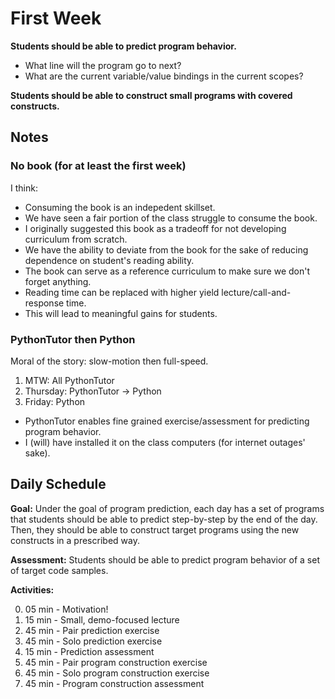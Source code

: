 # First Week

**Students should be able to predict program behavior.**

- What line will the program go to next?
- What are the current variable/value bindings in the current scopes?

**Students should be able to construct small programs with covered constructs.**

## Notes

### No book (for at least the first week)

I think:

- Consuming the book is an indepedent skillset.
- We have seen a fair portion of the class struggle to consume the book.
- I originally suggested this book as a tradeoff for not developing curriculum
  from scratch.
- We have the ability to deviate from the book for the sake of reducing dependence
  on student's reading ability.
- The book can serve as a reference curriculum to make sure we don't forget anything.
- Reading time can be replaced with higher yield lecture/call-and-response time.
- This will lead to meaningful gains for students.

### PythonTutor then Python

Moral of the story: slow-motion then full-speed.

1. MTW: All PythonTutor
2. Thursday: PythonTutor -> Python
3. Friday: Python

- PythonTutor enables fine grained exercise/assessment for predicting program behavior.
- I (will) have installed it on the class computers (for internet outages' sake).

## Daily Schedule

**Goal:** Under the goal of program prediction, each day has a set of programs
that students should be able to predict step-by-step by the end of the day.
Then, they should be able to construct target programs using the new constructs
in a prescribed way.

**Assessment:** Students should be able to predict program behavior of a set of
target code samples.

**Activities:**

0. 05 min - Motivation!
1. 15 min - Small, demo-focused lecture
1. 45 min - Pair prediction exercise
1. 45 min - Solo prediction exercise
1. 15 min - Prediction assessment
1. 45 min - Pair program construction exercise
1. 45 min - Solo program construction exercise
1. 45 min - Program construction assessment
